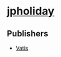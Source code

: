 # [jpholiday](https://pypi.org/project/jpholiday)



## Publishers
- [Vatis](https://pypi.org/user/Vatis)

